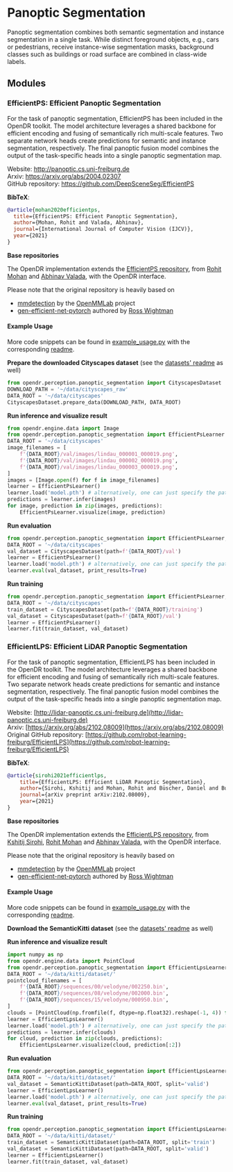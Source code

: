 # Panoptic Segmentation

Panoptic segmentation combines both semantic segmentation and instance segmentation in a single task.
While distinct foreground objects, e.g., cars or pedestrians, receive instance-wise segmentation masks, background classes such as buildings or road surface are combined in class-wide labels. 

## Modules

### EfficientPS: Efficient Panoptic Segmentation

For the task of panoptic segmentation, EfficientPS has been included in the OpenDR toolkit.
The model architecture leverages a shared backbone for efficient encoding and fusing of semantically rich multi-scale features.
Two separate network heads create predictions for semantic and instance segmentation, respectively.
The final panoptic fusion model combines the output of the task-specific heads into a single panoptic segmentation map.

Website: http://panoptic.cs.uni-freiburg.de <br>
Arxiv: https://arxiv.org/abs/2004.02307 <br>
GitHub repository: https://github.com/DeepSceneSeg/EfficientPS

**BibTeX**:
```bibtex
@article{mohan2020efficientps,
  title={EfficientPS: Efficient Panoptic Segmentation},
  author={Mohan, Rohit and Valada, Abhinav},
  journal={International Journal of Computer Vision (IJCV)},
  year={2021}
}
```

**Base repositories**

The OpenDR implementation extends the [EfficientPS repository](https://github.com/DeepSceneSeg/EfficientPS), from [Rohit Mohan](https://rl.uni-freiburg.de/people/mohan) and [Abhinav Valada](https://rl.uni-freiburg.de/people/valada), with the OpenDR interface.

Please note that the original repository is heavily based on
- [mmdetection](https://github.com/open-mmlab/mmdetection) by the [OpenMMLab](https://openmmlab.com/) project
- [gen-efficient-net-pytorch](https://github.com/rwightman/gen-efficientnet-pytorch) authored by [Ross Wightman](https://github.com/rwightman)

#### Example Usage

More code snippets can be found in [example_usage.py](../../../../projects/perception/panoptic_segmentation/efficient_ps/example_usage.py) with the corresponding [readme](../../../../projects/perception/panoptic_segmentation/efficient_ps/README.md).

**Prepare the downloaded Cityscapes dataset** (see the [datasets' readme](./datasets/README.md) as well)
```python
from opendr.perception.panoptic_segmentation import CityscapesDataset
DOWNLOAD_PATH = '~/data/cityscapes_raw'
DATA_ROOT = '~/data/cityscapes'
CityscapesDataset.prepare_data(DOWNLOAD_PATH, DATA_ROOT)
```

**Run inference and visualize result**
```python
from opendr.engine.data import Image
from opendr.perception.panoptic_segmentation import EfficientPsLearner
DATA_ROOT = '~/data/cityscapes'
image_filenames = [
    f'{DATA_ROOT}/val/images/lindau_000001_000019.png',
    f'{DATA_ROOT}/val/images/lindau_000002_000019.png',
    f'{DATA_ROOT}/val/images/lindau_000003_000019.png',
]
images = [Image.open(f) for f in image_filenames]
learner = EfficientPsLearner()
learner.load('model.pth') # alternatively, one can just specify the path to the folder
predictions = learner.infer(images)
for image, prediction in zip(images, predictions):
    EfficientPsLearner.visualize(image, prediction)
``` 

**Run evaluation**
```python
from opendr.perception.panoptic_segmentation import EfficientPsLearner, CityscapesDataset
DATA_ROOT = '~/data/cityscapes'
val_dataset = CityscapesDataset(path=f'{DATA_ROOT}/val')
learner = EfficientPsLearner()
learner.load('model.pth') # alternatively, one can just specify the path to the folder
learner.eval(val_dataset, print_results=True)
```

**Run training**
```python
from opendr.perception.panoptic_segmentation import EfficientPsLearner, CityscapesDataset
DATA_ROOT = '~/data/cityscapes'
train_dataset = CityscapesDataset(path=f'{DATA_ROOT}/training')
val_dataset = CityscapesDataset(path=f'{DATA_ROOT}/val')
learner = EfficientPsLearner()
learner.fit(train_dataset, val_dataset)
```


### EfficientLPS: Efficient LiDAR Panoptic Segmentation

For the task of panoptic segmentation, EfficientLPS has been included in the OpenDR toolkit.
The model architecture leverages a shared backbone for efficient encoding and fusing of semantically rich multi-scale features.
Two separate network heads create predictions for semantic and instance segmentation, respectively.
The final panoptic fusion model combines the output of the task-specific heads into a single panoptic segmentation map.

Website: [http://lidar-panoptic.cs.uni-freiburg.de](http://lidar-panoptic.cs.uni-freiburg.de) <br>
Arxiv: [https://arxiv.org/abs/2102.08009](https://arxiv.org/abs/2102.08009) <br>
Original GitHub repository: [https://github.com/robot-learning-freiburg/EfficientLPS](https://github.com/robot-learning-freiburg/EfficientLPS)

**BibTeX**:
```bibtex
@article{sirohi2021efficientlps,
    title={EfficientLPS: Efficient LiDAR Panoptic Segmentation},
    author={Sirohi, Kshitij and Mohan, Rohit and Büscher, Daniel and Burgard, Wolfram and Valada, Abhinav},
    journal={arXiv preprint arXiv:2102.08009},
    year={2021}
}
```

**Base repositories**

The OpenDR implementation extends the [EfficientLPS repository](https://github.com/robot-learning-freiburg/EfficientLPS), from [Kshitij Sirohi](http://www2.informatik.uni-freiburg.de/~sirohik/), [Rohit Mohan](https://rl.uni-freiburg.de/people/mohan) and [Abhinav Valada](https://rl.uni-freiburg.de/people/valada), with the OpenDR interface.

Please note that the original repository is heavily based on
- [mmdetection](https://github.com/open-mmlab/mmdetection) by the [OpenMMLab](https://openmmlab.com/) project
- [gen-efficient-net-pytorch](https://github.com/rwightman/gen-efficientnet-pytorch) authored by [Ross Wightman](https://github.com/rwightman)

#### Example Usage

More code snippets can be found in [example_usage.py](../../../../projects/perception/panoptic_segmentation/efficient_lps/example_usage.py) with the corresponding [readme](../../../../projects/perception/panoptic_segmentation/efficient_lps/README.md).

**Download the SemanticKitti dataset** (see the [datasets' readme](./datasets/README.md) as well)

**Run inference and visualize result**
```python
import numpy as np
from opendr.engine.data import PointCloud
from opendr.perception.panoptic_segmentation import EfficientLpsLearner
DATA_ROOT = '~/data/kitti/dataset/'
pointcloud_filenames = [
	f'{DATA_ROOT}/sequences/00/velodyne/002250.bin',
	f'{DATA_ROOT}/sequences/08/velodyne/002000.bin',
	f'{DATA_ROOT}/sequences/15/velodyne/000950.bin',
]
clouds = [PointCloud(np.fromfile(f, dtype=np.float32).reshape(-1, 4)) for f in pointcloud_filenames]
learner = EfficientLpsLearner()
learner.load('model.pth') # alternatively, one can just specify the path to the folder
predictions = learner.infer(clouds)
for cloud, prediction in zip(clouds, predictions):
    EfficientLpsLearner.visualize(cloud, prediction[:2])
``` 

**Run evaluation**
```python
from opendr.perception.panoptic_segmentation import EfficientLpsLearner, SemanticKittiDataset
DATA_ROOT = '~/data/kitti/dataset/'
val_dataset = SemanticKittiDataset(path=DATA_ROOT, split='valid')
learner = EfficientLpsLearner()
learner.load('model.pth') # alternatively, one can just specify the path to the folder
learner.eval(val_dataset, print_results=True)
```

**Run training**
```python
from opendr.perception.panoptic_segmentation import EfficientLpsLearner, SemanticKittiDataset
DATA_ROOT = '~/data/kitti/dataset/'
train_dataset = SemanticKittiDataset(path=DATA_ROOT, split='train')
val_dataset = SemanticKittiDataset(path=DATA_ROOT, split='valid')
learner = EfficientLpsLearner()
learner.fit(train_dataset, val_dataset)
```
